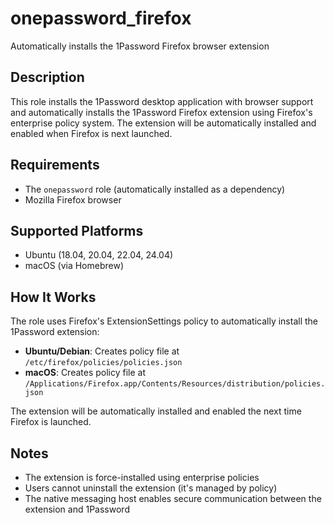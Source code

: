 # onepassword_firefox
Automatically installs the 1Password Firefox browser extension

## Description
This role installs the 1Password desktop application with browser support and automatically installs the 1Password Firefox extension using Firefox's enterprise policy system. The extension will be automatically installed and enabled when Firefox is next launched.

## Requirements
- The `onepassword` role (automatically installed as a dependency)
- Mozilla Firefox browser

## Supported Platforms
- Ubuntu (18.04, 20.04, 22.04, 24.04)
- macOS (via Homebrew)

## How It Works
The role uses Firefox's ExtensionSettings policy to automatically install the 1Password extension:
- **Ubuntu/Debian**: Creates policy file at `/etc/firefox/policies/policies.json`
- **macOS**: Creates policy file at `/Applications/Firefox.app/Contents/Resources/distribution/policies.json`

The extension will be automatically installed and enabled the next time Firefox is launched.

## Notes
- The extension is force-installed using enterprise policies
- Users cannot uninstall the extension (it's managed by policy)
- The native messaging host enables secure communication between the extension and 1Password
